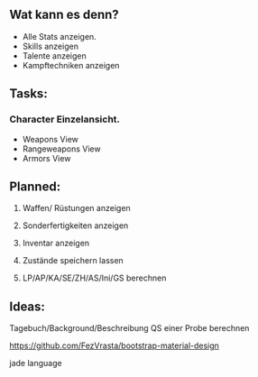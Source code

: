 ## Wat kann es denn?

* Alle Stats anzeigen.
* Skills anzeigen
* Talente anzeigen
* Kampftechniken anzeigen

## Tasks:
### Character Einzelansicht.

* Weapons View
* Rangeweapons View
* Armors View

## Planned:

1. Waffen/ Rüstungen anzeigen 

1. Sonderfertigkeiten anzeigen

1. Inventar anzeigen

1. Zustände speichern lassen

1. LP/AP/KA/SE/ZH/AS/Ini/GS berechnen

## Ideas: 
Tagebuch/Background/Beschreibung
QS einer Probe berechnen


https://github.com/FezVrasta/bootstrap-material-design

jade language
